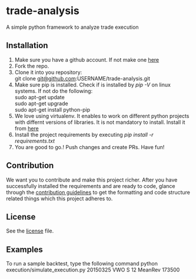 # trade-analysis
A simple python framework to analyze trade execution

## Installation
1. Make sure you have a github account. If not make one [here](https://github.com/join)  
2. Fork the repo. 
3. Clone it into you repository:  
	git clone git@github.com:USERNAME/trade-analysis.git  
4. Make sure pip is installed. Check if is installed by *pip -V* on linux systems. If not do the following:  
	sudo apt-get update  
	sudo apt-get upgrade  
	sudo apt-get install python-pip  
5. We love  using virtualenv. It enables to work on different python projects with differnt versions of libraries. It is not mandatory to install. Install it from [here](https://virtualenv.pypa.io/en/stable/installation/)  
6. Install the project requirements by executing *pip install -r requirements.txt*  
7. You are good to go.! Push changes and create PRs. Have fun!  

## Contribution
We want you to contribute and make this project richer. After you have successfully installed the requirements and are ready to code, glance through the [contribution guidelines](https://github.com/trade-analysis/blob/master/CONTRIBUTING.md) to get the formatting and code structure related things which this project adheres to.

## License
See the [license](https://github.com/cvquant/trade-analysis/blob/master/LICENSE) file.

## Examples
 To run a sample backtest, type the following command
	python execution/simulate_execution.py 20150325 VWO S 12 MeanRev 173500


